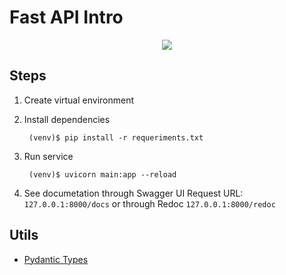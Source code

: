 # Fast API Intro

<div align="center">
	<p align="center">
		<img src="https://fastapi.tiangolo.com/img/logo-margin/logo-teal.png" />
	</p>
</div>

## Steps

1. Create virtual environment

2. Install dependencies

		(venv)$ pip install -r requeriments.txt

3. Run service

		(venv)$ uvicorn main:app --reload

4. See documetation through Swagger UI Request URL: `127.0.0.1:8000/docs` or through Redoc `127.0.0.1:8000/redoc`

## Utils

* [Pydantic Types](https://pydantic-docs.helpmanual.io/usage/types/#pydantic-types)
